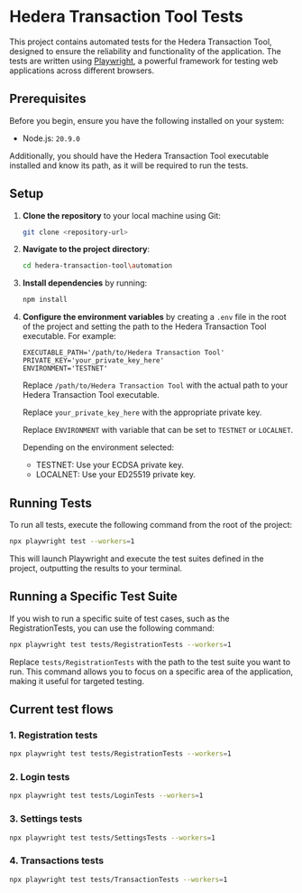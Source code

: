 # Hedera Transaction Tool Tests

This project contains automated tests for the Hedera Transaction Tool, designed to ensure the reliability and
functionality of the application. The tests are written using [Playwright](https://playwright.dev/), a powerful
framework for testing web applications across different browsers.

## Prerequisites

Before you begin, ensure you have the following installed on your system:

- Node.js: `20.9.0`

Additionally, you should have the Hedera Transaction Tool executable installed and know its path, as it will be required
to run the tests.

## Setup

1. **Clone the repository** to your local machine using Git:

   ```bash
   git clone <repository-url>
   ```

2. **Navigate to the project directory**:

   ```bash
   cd hedera-transaction-tool\automation
   ```

3. **Install dependencies** by running:

   ```bash
   npm install
   ```

4. **Configure the environment variables** by creating a `.env` file in the root of the project and setting the path to
   the Hedera Transaction Tool executable. For example:

   ```env
   EXECUTABLE_PATH='/path/to/Hedera Transaction Tool'
   PRIVATE_KEY='your_private_key_here'
   ENVIRONMENT='TESTNET'
   ```

   Replace `/path/to/Hedera Transaction Tool` with the actual path to your Hedera Transaction Tool executable.

   Replace `your_private_key_here` with the appropriate private key.

   Replace `ENVIRONMENT` with variable that can be set to `TESTNET` or `LOCALNET`.

   Depending on the environment selected:

   - TESTNET: Use your ECDSA private key.
   - LOCALNET: Use your ED25519 private key.

## Running Tests

To run all tests, execute the following command from the root of the project:

```bash
npx playwright test --workers=1
```

This will launch Playwright and execute the test suites defined in the project, outputting the results to your terminal.

## Running a Specific Test Suite

If you wish to run a specific suite of test cases, such as the RegistrationTests, you can use the following command:

```bash
npx playwright test tests/RegistrationTests --workers=1
```

Replace `tests/RegistrationTests` with the path to the test suite you want to run. This command allows you to focus on a
specific area of the application, making it useful for targeted testing.

## Current test flows

### 1. Registration tests

```bash
npx playwright test tests/RegistrationTests --workers=1
```

### 2. Login tests

```bash
npx playwright test tests/LoginTests --workers=1
```

### 3. Settings tests

```bash
npx playwright test tests/SettingsTests --workers=1
```

### 4. Transactions tests

```bash
npx playwright test tests/TransactionTests --workers=1
```
